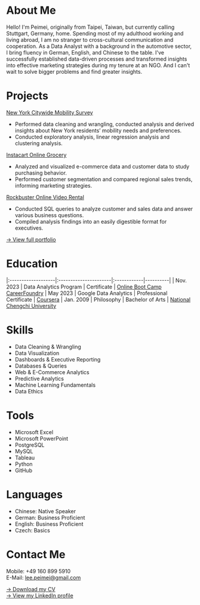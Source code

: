 # About Me
Hello! I'm Peimei, originally from Taipei, Taiwan, but currently calling Stuttgart, Germany, home. Spending most of my adulthood working and living abroad, I am no stranger  to cross-cultural communication and cooperation. As a Data Analyst with a background in the automotive sector, I bring fluency in German, English, and Chinese to the table.
I've successfully established data-driven processes and transformed insights into effective marketing strategies during my tenure at an NGO. And I can't wait to solve bigger problems and find greater insights.  

# Projects
[New York Citywide Mobility Survey](https://github.com/PeiMeiLee/NYC_CitywideMobilitySurvey_2019)  
- Performed data cleaning and wrangling, conducted analysis and derived insights about New York residents’ mobility needs and preferences.
- Conducted exploratory analysis, linear regression analysis and clustering analysis.

[Instacart Online Grocery](https://github.com/PeiMeiLee/Instacart_OnlineGrocery_2017)             
- Analyzed and visualized e-commerce data and customer data to study purchasing behavior.
- Performed customer segmentation and compared regional sales trends, informing marketing strategies.

[Rockbuster Online Video Rental](https://github.com/PeiMeiLee/Rockbuster_OnlineVideoService_2020)             
- Conducted SQL queries to analyze customer and sales data and answer various business questions.
- Compiled analysis findings into an easily digestible format for executives.

[-> View full portfolio](Portfolio_PeiMei_Lee.pdf)

# Education

|:-------------------|:----------------------|:------------|----------|
| Nov. 2023          | Data Analytics Program      | Certificate | [Online Boot Camp CareerFoundry](https://careerfoundry.com/en/courses/become-a-data-analyst/)
| May 2023           | Google Data Analytics | Professional Certificate | [Coursera](https://www.coursera.org/professional-certificates/google-data-analytics?)
| Jan. 2009 | Philosophy | Bachelor of Arts | [National Chengchi University](https://www.nccu.edu.tw)

# Skills
- Data Cleaning & Wrangling
- Data Visualization
- Dashboards & Executive Reporting 
- Databases & Queries
- Web & E-Commerce Analytics
- Predictive Analytics
- Machine Learning Fundamentals 
- Data Ethics

# Tools
- Microsoft Excel
- Microsoft PowerPoint
- PostgreSQL
- MySQL
- Tableau
- Python
- GitHub
  
# Languages
- Chinese: Native Speaker
- German: Business Proficient
- English: Business Proficient
- Czech: Basics

# Contact Me
Mobile: +49 160 899 5910 <br>
E-Mail: lee.peimei@gmail.com

[-> Download my CV](CV_PeiMei_Lee.pdf)<br>
[-> View my LinkedIn profile](https://linkedin.com/in/peimeilee)
